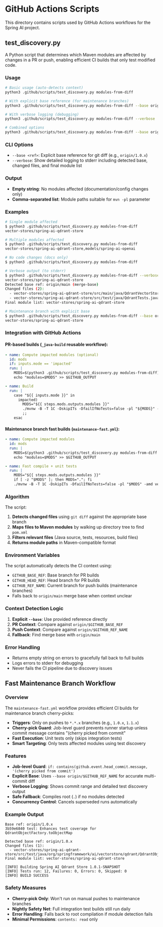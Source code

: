 # GitHub Actions Scripts

This directory contains scripts used by GitHub Actions workflows for the Spring AI project.

## test_discovery.py

A Python script that determines which Maven modules are affected by changes in a PR or push, enabling efficient CI builds that only test modified code.

### Usage

```bash
# Basic usage (auto-detects context)
python3 .github/scripts/test_discovery.py modules-from-diff

# With explicit base reference (for maintenance branches)
python3 .github/scripts/test_discovery.py modules-from-diff --base origin/1.0.x

# With verbose logging (debugging)
python3 .github/scripts/test_discovery.py modules-from-diff --verbose

# Combined options
python3 .github/scripts/test_discovery.py modules-from-diff --base origin/1.0.x --verbose
```

### CLI Options

- `--base <ref>`: Explicit base reference for git diff (e.g., `origin/1.0.x`)
- `--verbose`: Show detailed logging to stderr including detected base, changed files, and final module list

### Output

- **Empty string**: No modules affected (documentation/config changes only)
- **Comma-separated list**: Module paths suitable for `mvn -pl` parameter

### Examples

```bash
# Single module affected
$ python3 .github/scripts/test_discovery.py modules-from-diff
vector-stores/spring-ai-qdrant-store

# Multiple modules affected  
$ python3 .github/scripts/test_discovery.py modules-from-diff
vector-stores/spring-ai-qdrant-store,models/spring-ai-openai

# No code changes (docs only)
$ python3 .github/scripts/test_discovery.py modules-from-diff

# Verbose output (to stderr)
$ python3 .github/scripts/test_discovery.py modules-from-diff --verbose
vector-stores/spring-ai-qdrant-store
Detected base ref: origin/main (merge-base)
Changed files (2):
  - vector-stores/spring-ai-qdrant-store/src/main/java/QdrantVectorStore.java
  - vector-stores/spring-ai-qdrant-store/src/test/java/QdrantTests.java
Final module list: vector-stores/spring-ai-qdrant-store

# Maintenance branch with explicit base
$ python3 .github/scripts/test_discovery.py modules-from-diff --base origin/1.0.x
vector-stores/spring-ai-qdrant-store
```

### Integration with GitHub Actions

#### PR-based builds (`_java-build` reusable workflow):

```yaml
- name: Compute impacted modules (optional)
  id: mods
  if: inputs.mode == 'impacted'
  run: |
    MODS=$(python3 .github/scripts/test_discovery.py modules-from-diff)
    echo "modules=$MODS" >> $GITHUB_OUTPUT

- name: Build
  run: |
    case "${{ inputs.mode }}" in
      impacted)
        MODS="${{ steps.mods.outputs.modules }}"
        ./mvnw -B -T 1C -DskipITs -DfailIfNoTests=false -pl "${MODS}" -amd verify
        ;;
    esac
```

#### Maintenance branch fast builds (`maintenance-fast.yml`):

```yaml
- name: Compute impacted modules
  id: mods
  run: |
    MODS=$(python3 .github/scripts/test_discovery.py modules-from-diff --base "origin/$GITHUB_REF_NAME" --verbose)
    echo "modules=$MODS" >> $GITHUB_OUTPUT

- name: Fast compile + unit tests
  run: |
    MODS="${{ steps.mods.outputs.modules }}"
    if [ -z "$MODS" ]; then MODS="."; fi
    ./mvnw -B -T 1C -DskipITs -DfailIfNoTests=false -pl "$MODS" -amd verify
```

### Algorithm

The script:

1. **Detects changed files** using `git diff` against the appropriate base branch
2. **Maps files to Maven modules** by walking up directory tree to find `pom.xml`
3. **Filters relevant files** (Java source, tests, resources, build files)
4. **Returns module paths** in Maven-compatible format

### Environment Variables

The script automatically detects the CI context using:

- `GITHUB_BASE_REF`: Base branch for PR builds  
- `GITHUB_HEAD_REF`: Head branch for PR builds
- `GITHUB_REF_NAME`: Current branch for push builds (maintenance branches)
- Falls back to `origin/main` merge base when context unclear

### Context Detection Logic

1. **Explicit `--base`**: Use provided reference directly
2. **PR Context**: Compare against `origin/$GITHUB_BASE_REF`
3. **Push Context**: Compare against `origin/$GITHUB_REF_NAME`
4. **Fallback**: Find merge base with `origin/main`

### Error Handling

- Returns empty string on errors to gracefully fall back to full builds
- Logs errors to stderr for debugging
- Never fails the CI pipeline due to discovery issues

## Fast Maintenance Branch Workflow

### Overview

The `maintenance-fast.yml` workflow provides efficient CI builds for maintenance branch cherry-picks:

- **Triggers**: Only on pushes to `*.*.x` branches (e.g., `1.0.x`, `1.1.x`)
- **Cherry-pick Guard**: Job-level guard prevents runner startup unless commit message contains "(cherry picked from commit"
- **Fast Execution**: Unit tests only (skips integration tests)
- **Smart Targeting**: Only tests affected modules using test discovery

### Features

- **Job-level Guard**: `if: contains(github.event.head_commit.message, '(cherry picked from commit')` 
- **Explicit Base**: Uses `--base origin/$GITHUB_REF_NAME` for accurate multi-commit diff
- **Verbose Logging**: Shows commit range and detailed test discovery output
- **Safe Fallback**: Compiles root (`.`) if no modules detected
- **Concurrency Control**: Cancels superseded runs automatically

### Example Output

```
Base ref: origin/1.0.x
3b59e6840 test: Enhances test coverage for QdrantObjectFactory.toObjectMap

Detected base ref: origin/1.0.x
Changed files (1):
  - vector-stores/spring-ai-qdrant-store/src/test/java/org/springframework/ai/vectorstore/qdrant/QdrantObjectFactoryTests.java
Final module list: vector-stores/spring-ai-qdrant-store

[INFO] Building Spring AI Qdrant Store 1.0.1-SNAPSHOT
[INFO] Tests run: 12, Failures: 0, Errors: 0, Skipped: 0
[INFO] BUILD SUCCESS
```

### Safety Measures

- **Cherry-pick Only**: Won't run on manual pushes to maintenance branches
- **Nightly Safety Net**: Full integration test builds still run daily
- **Error Handling**: Falls back to root compilation if module detection fails
- **Minimal Permissions**: `contents: read` only